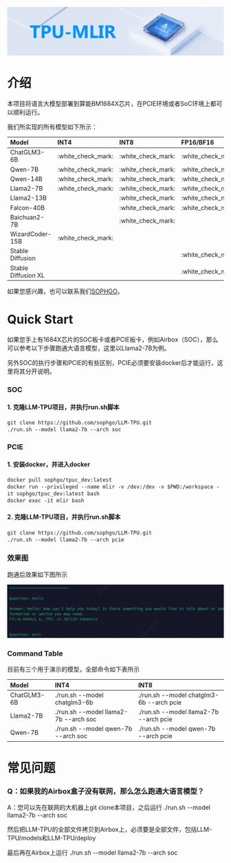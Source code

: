 ![](./assets/sophgo_chip.png)

# 介绍

本项目将语言大模型部署到算能BM1684X芯片，在PCIE环境或者SoC环境上都可以顺利运行。

我们所实现的所有模型如下所示：

|Model                |INT4                |INT8                |FP16/BF16           |
|:-                   |:-                  |:-                  |:-                  |
|ChatGLM3-6B          |:white\_check\_mark:|:white\_check\_mark:|:white\_check\_mark:|
|Qwen-7B              |:white\_check\_mark:|:white\_check\_mark:|:white\_check\_mark:|
|Qwen-14B             |:white\_check\_mark:|:white\_check\_mark:|:white\_check\_mark:|
|Llama2-7B            |:white\_check\_mark:|:white\_check\_mark:|:white\_check\_mark:|
|Llama2-13B           |                    |:white\_check\_mark:|:white\_check\_mark:|
|Falcon-40B           |                    |:white\_check\_mark:|:white\_check\_mark:|
|Baichuan2-7B         |                    |:white\_check\_mark:|                    |
|WizardCoder-15B      |:white\_check\_mark:|                    |                    |
|Stable Diffusion     |                    |                    |:white\_check\_mark:|
|Stable Diffusion XL  |                    |                    |:white\_check\_mark:|

如果您感兴趣，也可以联系我们[SOPHGO](https://www.sophgo.com/)。

# Quick Start

如果您手上有1684X芯片的SOC板卡或者PCIE板卡，例如Airbox（SOC），那么可以参考以下步骤跑通大语言模型，这里以Llama2-7B为例。

另外SOC的执行步骤和PCIE的有些区别，PCIE必须要安装docker后才能运行，这里将其分开说明。

### SOC

#### 1. 克隆LLM-TPU项目，并执行run.sh脚本
```
git clone https://github.com/sophgo/LLM-TPU.git
./run.sh --model llama2-7b --arch soc
```

### PCIE

#### 1. 安装docker，并进入docker
```
docker pull sophgo/tpuc_dev:latest
docker run --privileged --name mlir -v /dev:/dev -v $PWD:/workspace -it sophgo/tpuc_dev:latest bash
docker exec -it mlir bash
```

#### 2. 克隆LLM-TPU项目，并执行run.sh脚本
```
git clone https://github.com/sophgo/LLM-TPU.git
./run.sh --model llama2-7b --arch pcie
```

### 效果图
跑通后效果如下图所示

![](./assets/qwen-7b.png)

### Command Table

目前有三个用于演示的模型，全部命令如下表所示

|Model                |INT4                        |INT8                                        |
|:-                   |:-                          |:-                                          |
|ChatGLM3-6B          |./run.sh --model chatglm3-6b |./run.sh --model chatglm3-6b --arch pcie    |
|Llama2-7B            |./run.sh --model llama2-7b --arch soc      |./run.sh --model llama2-7b --arch pcie      |
|Qwen-7B              |./run.sh --model qwen-7b --arch soc        |./run.sh --model qwen-7b --arch pcie        |


# 常见问题

### Q：如果我的Airbox盒子没有联网，那么怎么跑通大语言模型？

A：您可以先在联网的大机器上git clone本项目，之后运行 ./run.sh --model llama2-7b --arch soc 

然后把LLM-TPU的全部文件拷贝到Airbox上，必须要是全部文件，包括LLM-TPU/models和LLM-TPU/deploy

最后再在Airbox上运行 ./run.sh --model llama2-7b --arch soc





